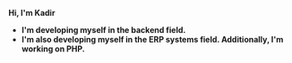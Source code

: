 **Hi, I'm Kadir**

* __I'm developing myself in the backend field.__
* __I'm also developing myself in the ERP systems field. Additionally, I'm working on PHP.__ 
